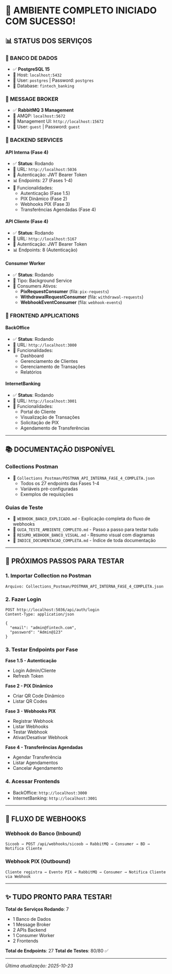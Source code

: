 # 🚀 AMBIENTE COMPLETO INICIADO COM SUCESSO!

## 📊 STATUS DOS SERVIÇOS

### 🐘 BANCO DE DADOS
- ✅ **PostgreSQL 15**
- 📍 Host: `localhost:5432`
- 🔐 User: `postgres` | Password: `postgres`
- 💾 Database: `fintech_banking`

### 🐰 MESSAGE BROKER
- ✅ **RabbitMQ 3 Management**
- 📍 AMQP: `localhost:5672`
- 📍 Management UI: `http://localhost:15672`
- 🔐 User: `guest` | Password: `guest`

### 🔧 BACKEND SERVICES

#### API Interna (Fase 4)
- ✅ **Status**: Rodando
- 📍 URL: `http://localhost:5036`
- 🔐 Autenticação: JWT Bearer Token
- 📊 Endpoints: 27 (Fases 1-4)
- 🎯 Funcionalidades:
  - Autenticação (Fase 1.5)
  - PIX Dinâmico (Fase 2)
  - Webhooks PIX (Fase 3)
  - Transferências Agendadas (Fase 4)

#### API Cliente (Fase 4)
- ✅ **Status**: Rodando
- 📍 URL: `http://localhost:5167`
- 🔐 Autenticação: JWT Bearer Token
- 📊 Endpoints: 8 (Autenticação)

#### Consumer Worker
- ✅ **Status**: Rodando
- 📍 Tipo: Background Service
- 🔄 Consumers Ativos:
  - **PixRequestConsumer** (fila: `pix-requests`)
  - **WithdrawalRequestConsumer** (fila: `withdrawal-requests`)
  - **WebhookEventConsumer** (fila: `webhook-events`)

### 🎨 FRONTEND APPLICATIONS

#### BackOffice
- ✅ **Status**: Rodando
- 📍 URL: `http://localhost:3000`
- 🎯 Funcionalidades:
  - Dashboard
  - Gerenciamento de Clientes
  - Gerenciamento de Transações
  - Relatórios

#### InternetBanking
- ✅ **Status**: Rodando
- 📍 URL: `http://localhost:3001`
- 🎯 Funcionalidades:
  - Portal do Cliente
  - Visualização de Transações
  - Solicitação de PIX
  - Agendamento de Transferências

---

## 📚 DOCUMENTAÇÃO DISPONÍVEL

### Collections Postman
- 📄 `Collections_Postman/POSTMAN_API_INTERNA_FASE_4_COMPLETA.json`
  - Todos os 27 endpoints das Fases 1-4
  - Variáveis pré-configuradas
  - Exemplos de requisições

### Guias de Teste
- 📄 `WEBHOOK_BANCO_EXPLICADO.md` - Explicação completa do fluxo de webhooks
- 📄 `GUIA_TESTE_AMBIENTE_COMPLETO.md` - Passo a passo para testar tudo
- 📄 `RESUMO_WEBHOOK_BANCO_VISUAL.md` - Resumo visual com diagramas
- 📄 `INDICE_DOCUMENTACAO_COMPLETA.md` - Índice de toda documentação

---

## 🧪 PRÓXIMOS PASSOS PARA TESTAR

### 1. Importar Collection no Postman
```
Arquivo: Collections_Postman/POSTMAN_API_INTERNA_FASE_4_COMPLETA.json
```

### 2. Fazer Login
```
POST http://localhost:5036/api/auth/login
Content-Type: application/json

{
  "email": "admin@fintech.com",
  "password": "Admin@123"
}
```

### 3. Testar Endpoints por Fase

**Fase 1.5 - Autenticação**
- Login Admin/Cliente
- Refresh Token

**Fase 2 - PIX Dinâmico**
- Criar QR Code Dinâmico
- Listar QR Codes

**Fase 3 - Webhooks PIX**
- Registrar Webhook
- Listar Webhooks
- Testar Webhook
- Ativar/Desativar Webhook

**Fase 4 - Transferências Agendadas**
- Agendar Transferência
- Listar Agendamentos
- Cancelar Agendamento

### 4. Acessar Frontends
- BackOffice: `http://localhost:3000`
- InternetBanking: `http://localhost:3001`

---

## 🔌 FLUXO DE WEBHOOKS

### Webhook do Banco (Inbound)
```
Sicoob → POST /api/webhooks/sicoob → RabbitMQ → Consumer → BD → Notifica Cliente
```

### Webhook PIX (Outbound)
```
Cliente registra → Evento PIX → RabbitMQ → Consumer → Notifica Cliente via Webhook
```

---

## ✨ TUDO PRONTO PARA TESTAR!

**Total de Serviços Rodando**: 7
- 1 Banco de Dados
- 1 Message Broker
- 2 APIs Backend
- 1 Consumer Worker
- 2 Frontends

**Total de Endpoints**: 27
**Total de Testes**: 80/80 ✅

---

*Última atualização: 2025-10-23*

